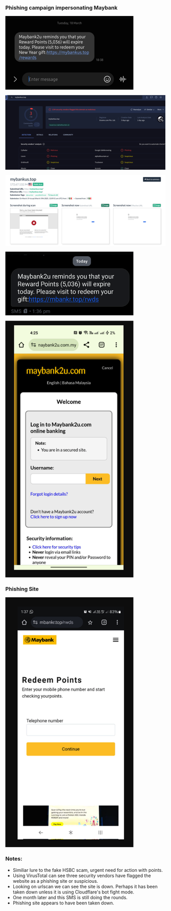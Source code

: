 ### Phishing campaign impersonating Maybank

<img
src="https://github.com/thequietlife/phishing-analysis/blob/ba5b3531b4b446a424d9a4d5a9e33440b505d48e/images/Maybank.png"
alt="SMS impersonating Maybank" width="400"/>

<img
src="https://github.com/thequietlife/phishing-analysis/blob/fb5ca8d3187f30a90e188c5541f3fae789d00f73/images/maybank_virsustotal_b.png" width="500"
alt="VirusTotal scan of the website" width="500"/>

<img
src="https://github.com/thequietlife/phishing-analysis/blob/304f13f7f023bf93168d7e1abe64c158655d4e56/images/urlscan_maybank.png"
alt="urlscan results from the website" width="500"/>

<img
src="https://github.com/thequietlife/phishing-analysis/blob/098a95a40d6de9f4b7dea3b510ea4d2a6931282b/images/Maybank%20April.png"
alt="Another SMS. One month later" width="400"/>

<img
src="https://github.com/thequietlife/phishing-analysis/blob/82b531eb82290ddbfe5290e77b8521c945569e47/images/Maybank%20auth%20app.png"
alt="screenshot of Maybank actual app" width="400"/>


### Phishing Site

<img
src="https://github.com/thequietlife/phishing-analysis/blob/5148fbd8e0c9e2bf764c5498e8b67c638eac239e/images/Maybank%20phishing%20site.png"
alt="A x user posted a screenshot of the phishing site" width="400"/>


### Notes:

* Similiar lure to the fake HSBC scam, urgent need for action with points.
* Using VirusTotal can see three security vendors have flagged the website as a phishing site or suspicious.
* Looking on urlscan we can see the site is down. Perhaps it has been taken down unless it is using Cloudflare's bot fight mode.
* One month later and this SMS is still doing the rounds.
* Phishing site appears to have been taken down.

